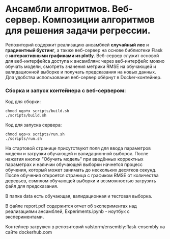 # Ансамбли алгоритмов. Веб-сервер. Композиции алгоритмов для решения задачи регрессии.

Репозиторий содержит реализацию ансамблей **случайный лес** и **градиентный бустинг**, а также веб-сервер на основе библиотеки Flask с **интерактивными графиками из plotly**.
Веб-сервер служит основой для веб-интерфейса доступа к ансамблям: через веб-интерфейс можно обучать модели, смотреть значения метрики RMSE на обучающей и валидационной выборке и получать предсказания на новых данных.
Для удобства использования веб-сервер обёрнут в Docker-контейнер.

### Сборка и запуск контейнера с веб-сервером:
Код для сборки:
```
chmod ugo+x scripts/build.sh
./scripts/build.sh
```

Код для запуска сервера:
```
chmod ugo+x scripts/run.sh
./scripts/run.sh
```

На стартовой странице присутствуют поля для ввода параметров модели и загрузки обучающей и валидационной выборок.
После нажатия кнопки "Обучить модель" при введённых корректных параметрах и наличии обучающей выборки начнется процесс обучения, который может занимать до нескольких десятков секунд.
После обучения откроется страница с графиком RMSE от количества деревьев, сэмплом обучающей выборки и возможностью загрузить файл для предсказания.

В папке data есть обучающая, валидационная и тестовая выборка.

В файле report.pdf содержится отчет об экспериментах над реализациями ансамблей, Experiments.ipynb - ноутбук с экспериментами.

Контейнер загружен в репозиторий valstorm/ensembly:flask-ensembly на сайте dockerhub.com
